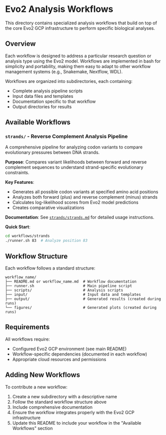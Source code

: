 # Evo2 Analysis Workflows

This directory contains specialized analysis workflows that build on top of the core Evo2 GCP infrastructure to perform specific biological analyses.

## Overview

Each workflow is designed to address a particular research question or analysis type using the Evo2 model. Workflows are implemented in bash for simplicity and portability, making them easy to adapt to other workflow management systems (e.g., Snakemake, Nextflow, WDL).

Workflows are organized into subdirectories, each containing:

- Complete analysis pipeline scripts
- Input data files and templates
- Documentation specific to that workflow
- Output directories for results

## Available Workflows

### `strands/` - Reverse Complement Analysis Pipeline

A comprehensive pipeline for analyzing codon variants to compare evolutionary pressures between DNA strands.

**Purpose**: Compares variant likelihoods between forward and reverse complement sequences to understand strand-specific evolutionary constraints.

**Key Features**:
- Generates all possible codon variants at specified amino acid positions
- Analyzes both forward (plus) and reverse complement (minus) strands
- Calculates log-likelihood scores from Evo2 model predictions
- Creates comparative visualizations

**Documentation**: See [`strands/strands.md`](strands/strands.md) for detailed usage instructions.

**Quick Start**:
```bash
cd workflows/strands
./runner.sh 83  # Analyze position 83
```

## Workflow Structure

Each workflow follows a standard structure:

```
workflow_name/
├── README.md or workflow_name.md  # Workflow documentation
├── runner.sh                      # Main pipeline script
├── scripts/                       # Analysis scripts
├── input/                         # Input data and templates
├── output/                        # Generated results (created during runs)
└── figures/                       # Generated plots (created during runs)
```

## Requirements

All workflows require:
- Configured Evo2 GCP environment (see main README)
- Workflow-specific dependencies (documented in each workflow)
- Appropriate cloud resources and permissions

## Adding New Workflows

To contribute a new workflow:

1. Create a new subdirectory with a descriptive name
2. Follow the standard workflow structure above
3. Include comprehensive documentation
4. Ensure the workflow integrates properly with the Evo2 GCP infrastructure
5. Update this README to include your workflow in the "Available Workflows" section 